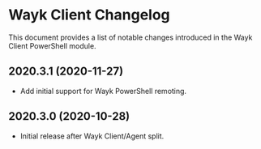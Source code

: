 # Wayk Client Changelog

This document provides a list of notable changes introduced in the Wayk Client PowerShell module.

## 2020.3.1 (2020-11-27)
  * Add initial support for Wayk PowerShell remoting.
 
## 2020.3.0 (2020-10-28)
  * Initial release after Wayk Client/Agent split.
